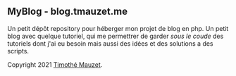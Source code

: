MyBlog - blog.tmauzet.me
---------------------------

Un petit dépôt repository pour héberger mon projet de blog en php.
Un petit blog avec quelque tutoriel, qui me permettrer de garder *sous le coude* des tutoriels dont j'ai eu besoin mais aussi des idées et des solutions a des scripts.

Copyright 2021 [Timothé Mauzet](https://www.tmauzet.me).